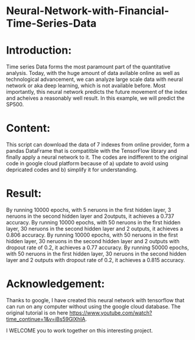 # Neural-Network-with-Financial-Time-Series-Data

# Introduction:

Time series Data forms the most paramount part of the quantitative analysis. Today, with the huge amount of data avilable online as well 
as technological advancement, we can analyze large scale data with neural network or aka deep learning, which is not available before. Most importantly, this neural network predicts the future movement of the index and acheives a reasonably well result. In this example, we will predict the SP500.

# Content:

This script can download the data of 7 indexes from online provider, form a pandas DataFrame that is compatitble with the TensorFlow library and finally apply a neural network to it. The codes are indifferent to the original code in google cloud platform because of a) update to avoid using depricated codes and b) simplify it for understanding.

# Result:

By running 10000 epochs, with 5 neruons in the first hidden layer, 3 neruons in the second hidden layer and 2outputs, it achieves a 0.737 accuracy.
By running 10000 epochs, with 50 neruons in the first hidden layer, 30 neruons in the second hidden layer and 2 outputs, it achieves a 0.806 accuracy.
By running 10000 epochs, with 50 neruons in the first hidden layer, 30 neruons in the second hidden layer and 2 outputs with dropout rate of 0.2, it achieves a 0.77 accuracy.
By running 50000 epochs, with 50 neruons in the first hidden layer, 30 neruons in the second hidden layer and 2 outputs with dropout rate of 0.2, it achieves a 0.815 accuracy.

# Acknowledgement:
Thanks to google, I have created this neural network with tensorflow that can run on any computer without using the google cloud database. The original tutorial is on here https://www.youtube.com/watch?time_continue=1&v=iBs59GlXhIA.

I WELCOME you to work together on this interesting project.


